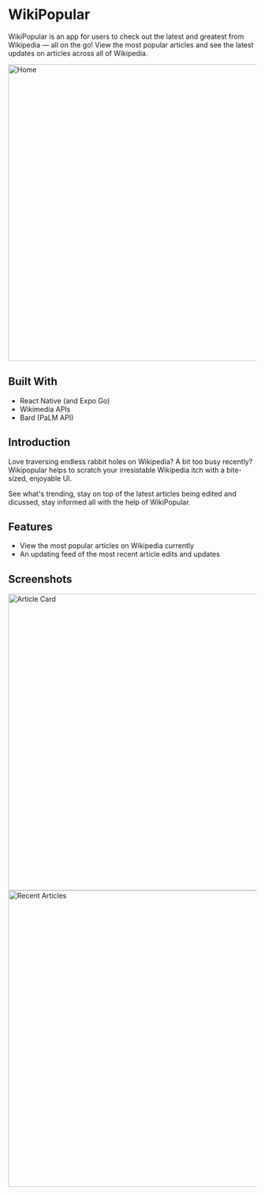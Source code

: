 # WikiPopular
WikiPopular is an app for users to check out the latest and greatest from Wikipedia — all on the go! View the most popular articles and see the latest updates on articles across all of Wikipedia.

<img src="https://github.com/KevinWu098/WikiPopular/assets/100006999/fa78a491-0efc-455f-970e-f811ba263e01" height="600" alt="Home">

## Built With
- React Native (and Expo Go)
- Wikimedia APIs
- Bard (PaLM API)
  
## Introduction
Love traversing endless rabbit holes on Wikipedia? A bit too busy recently? Wikipopular helps to scratch your irresistable Wikipedia itch with a bite-sized, enjoyable UI.

See what's trending, stay on top of the latest articles being edited and dicussed, stay informed all with the help of WikiPopular.

## Features
- View the most popular articles on Wikipedia currently
- An updating feed of the most recent article edits and updates

## Screenshots
<img src="https://github.com/KevinWu098/WikiPopular/assets/100006999/089ca656-6dac-4d59-a155-9b1708cb85db" height="600" alt="Article Card">
<img src="https://github.com/KevinWu098/WikiPopular/assets/100006999/1af71e7d-2cbc-4fb3-beec-3660798dd145" height="600" alt="Recent Articles">
